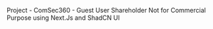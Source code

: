 Project - ComSec360 - Guest User Shareholder
Not for Commercial Purpose
using Next.Js and ShadCN UI
